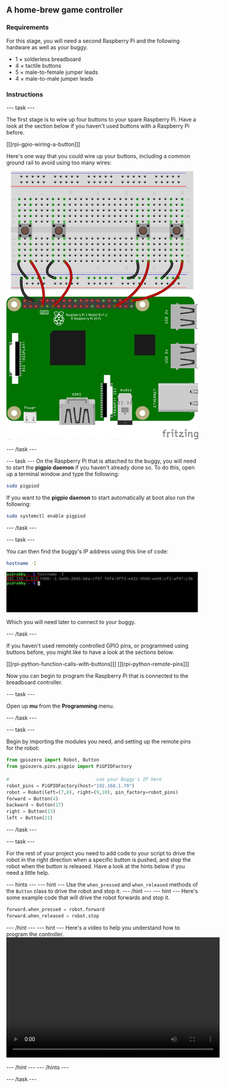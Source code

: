 ## A home-brew game controller

### Requirements
For this stage, you will need a second Raspberry Pi and the following hardware as well as your buggy.
- 1 × solderless breadboard
- 4 × tactile buttons
- 5 × male-to-female jumper leads
- 4 × male-to-male jumper leads 

### Instructions

--- task ---

The first stage is to wire up four buttons to your spare Raspberry Pi. Have a look at the section below if you haven't used buttons with a Raspberry Pi before.

[[[rpi-gpio-wiring-a-button]]]

Here's one way that you could wire up your buttons, including a common ground rail to avoid using too many wires:

![wiring](images/button_controller.png)

--- /task ---

--- task ---
On the Raspberry Pi that is attached to the buggy, you will need to start the **pigpio daemon** if you haven't already done so. To do this, open up a terminal window and type the following:

```bash
sudo pigpiod
```

If you want to the **pigpio daemon** to start automatically at boot also run the following:

```bash
sudo systemctl enable pigpiod
```
--- /task ---

--- task ---

You can then find the buggy's IP address using this line of code:

```bash
hostname -I
```

![hostname](images/hostname_annotated.png)

Which you will need later to connect to your buggy.

--- /task ---

If you haven't used remotely controlled GPIO pins, or programmed using buttons before, you might like to have a look at the sections below.

[[[rpi-python-function-calls-with-buttons]]]
[[[rpi-python-remote-pins]]]

Now you can begin to program the Raspberry Pi that is connected to the breadboard controller. 

--- task ---

Open up **mu** from the **Programming** menu. 

--- /task ---

--- task ---

Begin by importing the modules you need, and setting up the remote pins for the robot:

```python
from gpiozero import Robot, Button
from gpiozero.pins.pigpio import PiGPIOFactory

#                                use your Buggy's IP here
robot_pins = PiGPIOFactory(host="192.168.1.79") 
robot = Robot(left=(7,8), right=(9,10), pin_factory=robot_pins)
forward = Button(4)
backward = Button(17)
right = Button(13)
left = Button(21)
```

--- /task ---

--- task ---

For the rest of your project you need to add code to your script to drive the robot in the right direction when a specific button is pushed, and stop the robot when the button is released. Have a look at the hints below if you need a little help.

--- hints --- --- hint ---
Use the `when_pressed` and `when_released` methods of the `Button` class to drive the robot and stop it.
--- /hint --- --- hint ---
Here's some example code that will drive the robot forwards and stop it.
```python
forward.when_pressed = robot.forward
forward.when_released = robot.stop
```
--- /hint --- --- hint ---
Here's a video to help you understand how to program the controller.
<video width="560" height="315" controls>
<source src="images/home-brew-remote.webm" type="video/webm">
If your browser does not support WebM video, try Firefox or Chrome.
</video>

--- /hint --- --- /hints ---

--- /task ---